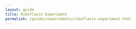 ```yaml
---
layout: guide
title: Riboflavin Experiment
permalink: /guides/experiments/riboflavin-experiment.html
---
```


